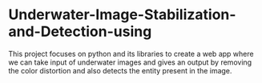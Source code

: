 # Underwater-Image-Stabilization-and-Detection-using
This project focuses on python and its libraries to create a web app where we can take input of underwater images and gives an output by removing the color distortion and also detects the entity present in the image.
